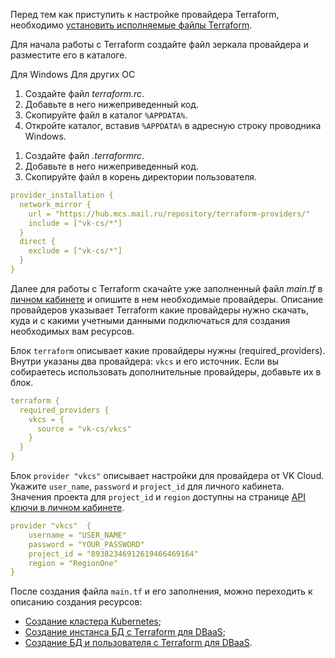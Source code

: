 Перед тем как приступить к настройке провайдера Terraform, необходимо [установить исполняемые файлы Terraform](https://mcs.mail.ru/docs/ru/additionals/terraform/terraform-installation).

Для начала работы с Terraform создайте файл зеркала провайдера и разместите его в каталоге.

<tabs>
<tablist>
<tab>Для Windows</tab>
<tab>Для других ОС</tab>
</tablist>
<tabpanel>

1. Создайте файл _terraform.rc_.
2. Добавьте в него нижеприведенный код.
3. Скопируйте файл в каталог `%APPDATA%`.
3. Откройте каталог, вставив `%APPDATA%` в адресную строку проводника Windows.

</tabpanel>
<tabpanel>

1. Создайте файл _.terraformrc_.
2. Добавьте в него нижеприведенный код.
3. Скопируйте файл в корень директории пользователя.

</tabpanel>
</tabs>

```yaml
provider_installation {
  network_mirror {
    url = "https://hub.mcs.mail.ru/repository/terraform-providers/"
    include = ["vk-cs/*"]
  }
  direct {
    exclude = ["vk-cs/*"]
  }
}
```
Далее для работы с Terraform скачайте уже заполненный файл _main.tf_ в [личном кабинете](https://mcs.mail.ru/app/project/terraform/) и опишите в нем необходимые провайдеры. Описание провайдеров указывает Terraform какие провайдеры нужно скачать, куда и с какими учетными данными подключаться для создания необходимых вам ресурсов.

Блок `terraform` описывает какие провайдеры нужны (required_providers). Внутри указаны два провайдера: `vkcs` и его источник. Если вы собираетесь использовать дополнительные провайдеры, добавьте их в блок.

``` yaml
terraform {
  required_providers {
    vkcs = {
      source = "vk-cs/vkcs"
    }
  }
}
```

Блок `provider "vkcs"` описывает настройки для провайдера от VK Cloud. Укажите `user_name`, `password` и `project_id` для личного кабинета. Значения проекта для `project_id` и `region` доступны на странице [API ключи в личном кабинете](https://mcs.mail.ru/app/project/keys).

``` yaml
provider "vkcs"  {
    username = "USER_NAME"
    password = "YOUR_PASSWORD"
    project_id = "89382346912619466469164"
    region = "RegionOne"
}
```

После создания файла `main.tf` и его заполнения, можно переходить к описанию создания ресурсов:

- [Создание кластера Kubernetes](https://mcs.mail.ru/docs/ru/base/k8s/k8s-terraform/k8s-terraform-create);
- [Создание инстанса БД с Terraform для DBaaS](https://mcs.mail.ru/docs/dbs/dbaas/api/working-with-terraform);
- [Создание БД и пользователя с Terraform для DBaaS](https://mcs.mail.ru/docs/ru/dbs/dbaas/api/terraform-provider-vk-cs).
